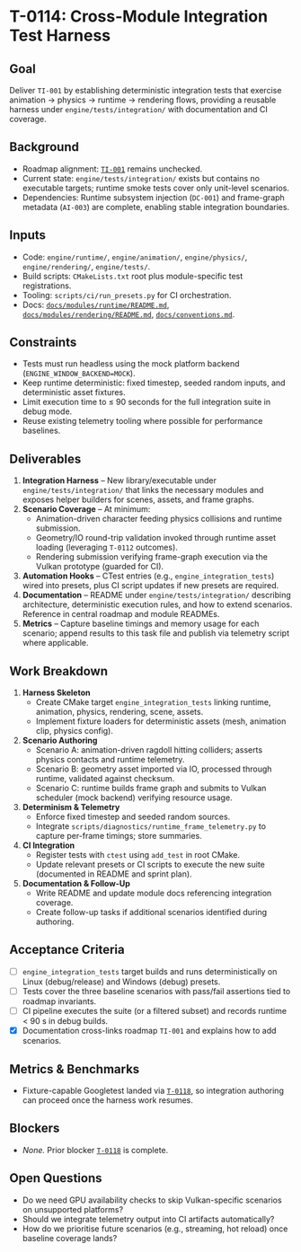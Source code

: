 # T-0114: Cross-Module Integration Test Harness

## Goal
Deliver `TI-001` by establishing deterministic integration tests that exercise animation → physics → runtime → rendering flows,
providing a reusable harness under `engine/tests/integration/` with documentation and CI coverage.

## Background
- Roadmap alignment: [`TI-001`](../ROADMAP.md#ti-001-integration-suites) remains unchecked.
- Current state: `engine/tests/integration/` exists but contains no executable targets; runtime smoke tests cover only unit-level
  scenarios.
- Dependencies: Runtime subsystem injection (`DC-001`) and frame-graph metadata (`AI-003`) are complete, enabling stable
  integration boundaries.

## Inputs
- Code: `engine/runtime/`, `engine/animation/`, `engine/physics/`, `engine/rendering/`, `engine/tests/`.
- Build scripts: `CMakeLists.txt` root plus module-specific test registrations.
- Tooling: `scripts/ci/run_presets.py` for CI orchestration.
- Docs: [`docs/modules/runtime/README.md`](../modules/runtime/README.md),
  [`docs/modules/rendering/README.md`](../modules/rendering/README.md), [`docs/conventions.md`](../conventions.md).

## Constraints
- Tests must run headless using the mock platform backend (`ENGINE_WINDOW_BACKEND=MOCK`).
- Keep runtime deterministic: fixed timestep, seeded random inputs, and deterministic asset fixtures.
- Limit execution time to ≤ 90 seconds for the full integration suite in debug mode.
- Reuse existing telemetry tooling where possible for performance baselines.

## Deliverables
1. **Integration Harness** – New library/executable under `engine/tests/integration/` that links the necessary modules and exposes
   helper builders for scenes, assets, and frame graphs.
2. **Scenario Coverage** – At minimum:
   - Animation-driven character feeding physics collisions and runtime submission.
   - Geometry/IO round-trip validation invoked through runtime asset loading (leveraging `T-0112` outcomes).
   - Rendering submission verifying frame-graph execution via the Vulkan prototype (guarded for CI).
3. **Automation Hooks** – CTest entries (e.g., `engine_integration_tests`) wired into presets, plus CI script updates if new
   presets are required.
4. **Documentation** – README under `engine/tests/integration/` describing architecture, deterministic execution rules, and how to
   extend scenarios. Reference in central roadmap and module READMEs.
5. **Metrics** – Capture baseline timings and memory usage for each scenario; append results to this task file and publish via
   telemetry script where applicable.

## Work Breakdown
1. **Harness Skeleton**
   - Create CMake target `engine_integration_tests` linking runtime, animation, physics, rendering, scene, assets.
   - Implement fixture loaders for deterministic assets (mesh, animation clip, physics config).
2. **Scenario Authoring**
   - Scenario A: animation-driven ragdoll hitting colliders; asserts physics contacts and runtime telemetry.
   - Scenario B: geometry asset imported via IO, processed through runtime, validated against checksum.
   - Scenario C: runtime builds frame graph and submits to Vulkan scheduler (mock backend) verifying resource usage.
3. **Determinism & Telemetry**
   - Enforce fixed timestep and seeded random sources.
   - Integrate `scripts/diagnostics/runtime_frame_telemetry.py` to capture per-frame timings; store summaries.
4. **CI Integration**
   - Register tests with `ctest` using `add_test` in root CMake.
   - Update relevant presets or CI scripts to execute the new suite (documented in README and sprint plan).
5. **Documentation & Follow-Up**
   - Write README and update module docs referencing integration coverage.
   - Create follow-up tasks if additional scenarios identified during authoring.

## Acceptance Criteria
- [ ] `engine_integration_tests` target builds and runs deterministically on Linux (debug/release) and Windows (debug) presets.
- [ ] Tests cover the three baseline scenarios with pass/fail assertions tied to roadmap invariants.
- [ ] CI pipeline executes the suite (or a filtered subset) and records runtime < 90 s in debug builds.
- [x] Documentation cross-links roadmap `TI-001` and explains how to add scenarios.

## Metrics & Benchmarks
- Fixture-capable Googletest landed via [`T-0118`](T-0118-testing-framework-upgrade.md),
  so integration authoring can proceed once the harness work resumes.

## Blockers
- _None._ Prior blocker [`T-0118`](T-0118-testing-framework-upgrade.md) is
  complete.

## Open Questions
- Do we need GPU availability checks to skip Vulkan-specific scenarios on unsupported platforms?
- Should we integrate telemetry output into CI artifacts automatically?
- How do we prioritise future scenarios (e.g., streaming, hot reload) once baseline coverage lands?
